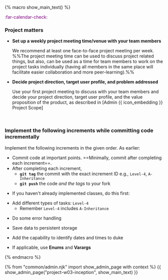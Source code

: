 {% macro show_main_text() %}
<div id="main">

<div id="title">

</div>
<div id="body">

<p class="lead" style="color: purple"><md>:far-calendar-check: <include src="project-timeline.md#inception-overview" inline /></md></p>

### Project matters


* **Set up a weekly project meeting time/venue with your team members**
  
  We recommend at least one face-to-face project meeting per week. %%The project meeting time can be used to discuss project related things, but also, can be used as a time for team members to work on the project tasks individually (having all members in the same place will facilitate easier collaboration and more peer-learning).%%

<!--  
* **Play around with AB4**
  
  Download the latest released version %%(i.e., the jar file)%% of AB4 from [its upstream repo]({{module_org}}/addressbook-level4) and play around with it to familiarize with its current features.

-->

* **Decide project direction, target user profile, and problem addressed**
  
  Use your first project meeting to discuss with your team members and decide your project direction, target user profile, and the value proposition of the product, as described in <trigger trigger="click" for="modal:v10-scope">[Admin {{ icon_embedding }} Project Scope]</trigger> 

<modal large title="Admin {{ icon_embedding }} Project Scope (Extract)" id="modal:v10-scope">
  <include src="project-scope.md#project-direction"/>
</modal>


### Implement the following increments while committing code incrementally

Implement the following <tooltip content="in this context, an _increment_ is a Duke _level_ or a Duke _extension_">increments</tooltip> in the given order. As earlier:
   * Commit code at important points. ==Minimally, commit after completing each increment==.
   * After completing each increment,
     * **`git tag`** the commit with the exact increment ID e.g., `Level-4`, `A-Inheritance`
     * **`git push`** the code _and the tags_ to your fork

- If you haven't already implemented classes, do this first:

<box>
<include src="dukeFragment.md" boilerplate var-header="**`A-Classes`: Classes**" var-fragment="extensions.mbdf#A-Classes" />
</box>

- Add different types of tasks: `Level-4`
  - Remember `Level-4` includes `A-Inheritance`
  
<box>
<include src="dukeFragment.md" boilerplate var-header="**`Level-4`: ToDo, Event, Deadline**" var-fragment="text.md#level4" />
<include src="dukeFragment.md" boilerplate var-header="**`A-Inheritance`: Inheritance**" var-fragment="extensions.mbdf#A-Inheritance" />
</box>

- Do some error handling

<box>
<include src="dukeFragment.md" boilerplate var-header="**`Level-5`: Handle Errors**" var-fragment="text.md#level5" />
</box>

- Save data to persistent storage

<box>
<include src="dukeFragment.md" boilerplate var-header="**`Level-7`: Save**" var-fragment="text.md#level7" />
</box>

- Add the capability to identify dates and times to duke

<box>
<include src="dukeFragment.md" boilerplate var-header="**`Level-8`: Dates and Times**" var-fragment="text.md#level8" />
</box>

- If applicable, use __Enums__ and __Varargs__

<box>
<include src="dukeFragment.md" boilerplate var-header="**`A-Enums`: Enums**" var-tag="optional" var-fragment="extensions.mbdf#A-Enums" />
<include src="dukeFragment.md" boilerplate var-header="**`A-Varargs`: Varargs**" var-tag="optional" var-fragment="extensions.mbdf#A-Varargs" />
</box>




<!--

<br><br>

<box>


<include src="dukeFragment.md" boilerplate var-header="**`A-TextUiTesting`: Text UI Testing**" var-tag="optional" var-fragment="extensions.mbdf#A-TextUiTesting" />

<include src="dukeFragment.md" boilerplate var-header="**`Level-6`: Delete**" var-fragment="text.md#level6" />

<include src="dukeFragment.md" boilerplate var-header="**`A-MoreOOP`: More OOP**" var-fragment="extensions.mbdf#A-MoreOOP" />
<include src="dukeFragment.md" boilerplate var-header="**`A-Packages`: Java Packages**" var-tag="optional" var-fragment="extensions.mbdf#A-Packages" />
<include src="dukeFragment.md" boilerplate var-header="**`A-JUnit`: JUnit Testing**" var-fragment="extensions.mbdf#A-JUnit" />
<include src="dukeFragment.md" boilerplate var-header="**`A-Jar`: JAR file**" var-fragment="extensions.mbdf#A-Jar" />
<include src="dukeFragment.md" boilerplate var-header="**`A-JavaDoc`: JavaDoc**" var-fragment="extensions.mbdf#A-JavaDoc" />
<include src="dukeFragment.md" boilerplate var-header="**`A-CodingStandard`: Coding Standard**" var-fragment="extensions.mbdf#A-CodingStandard" />
<include src="dukeFragment.md" boilerplate var-header="**`Level-9`: Find**" var-fragment="text.md#level9" />
<include src="dukeFragment.md" boilerplate var-header="**`A-Gradle`: Gradle**" var-fragment="extensions.mbdf#A-Gradle" />
<include src="dukeFragment.md" boilerplate var-header="**`A-CheckStyle`: CheckStyle**" var-tag="optional" var-fragment="extensions.mbdf#A-CheckStyle" />
<include src="dukeFragment.md" boilerplate var-header="**`Level-10`: GUI**" var-fragment="text.md#level10" />

<include src="dukeFragment.md" boilerplate var-header="**`A-Assertions`**" var-fragment="extensions.mbdf#A-Assertions" />
<include src="dukeFragment.md" boilerplate var-header="**`A-CodeQuality`**" var-fragment="extensions.mbdf#A-CodeQuality" />
<include src="dukeFragment.md" boilerplate var-header="**`A-Lambdas`**" var-tag="optional" var-fragment="extensions.mbdf#A-Lambdas" />
<include src="dukeFragment.md" boilerplate var-header="**`A-Streams`**" var-tag="optional" var-fragment="extensions.mbdf#A-Streams" />
<include src="dukeFragment.md" boilerplate var-header="**`A-Travis`: Travis**" var-tag="optional" var-fragment="extensions.mbdf#A-Travis" />
<include src="dukeFragment.md" boilerplate var-header="**`A-UserGuide`: User Guide**" var-fragment="extensions.mbdf#A-UserGuide" />
<include src="dukeFragment.md" boilerplate var-header="**`A-Release`: Release**" var-fragment="extensions.mbdf#A-Release" />

</box>

-->

</div>
</div>
{% endmacro %}

{% from "common/admin.njk" import show_admin_page with context %}
{{ show_admin_page("project-w03-inception", show_main_text) }}
